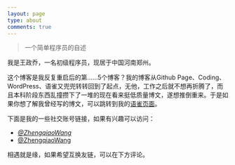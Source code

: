 ```yaml
---
layout: page
type: about
comments: true
---
```


<blockquote class="blockquote-center">一个简单程序员的自述</blockquote>

我是王政乔，一名初级程序员，现居于中国河南郑州。

这个博客是我反复重启后的第......5个博客？我的博客从Github Page、Coding、WordPress、语雀又兜兜转转回到了起点，无他，工作之后就不想再折腾了，而且本科阶段东西乱撞攒下了一堆的现在看来挺低质量博文，遂想推倒重来。于是如果你想了解我曾经写的博文，可以跳转到我的[语雀页面](https://www.yuque.com/joger/blog)。

下面是我的一些社交账号链接，如果有兴趣可以访问：

- <a href="https://space.bilibili.com/83542572"><i class="fa-brands fa-bilibili">@ZhengqiaoWang</i></a>
- <a href="mailto:me@zhengqiao.wang"><i class="fa-light fa-at"></i>@ZhengqiaoWang</a>

相遇就是缘，如果希望互换友链，可以在下方评论。
